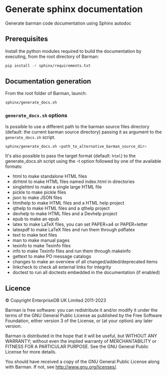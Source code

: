 # Generate sphinx documentation

Generate barman code documentation using Sphinx autodoc

## Prerequisites

Install the python modules required to build the documentation
by executing, from the root directory of Barman:

``` bash
pip install -r sphinx/requirements.txt
```

## Documentation generation

From the root folder of Barman, launch:

``` bash
sphinx/generate_docs.sh
```


### `generate_docs.sh` options

Is possible to use a different path to the barman source files
directory (default: the current barman source directory) passing it
as argument to the `generate_docs.sh` script.

``` bash
sphinx/generate_docs.sh <path_to_alternative_barman_source_dir>
```

It's also possible to pass the target format (default: `html`)
to the generate_docs.sh script using the -t option followed by
one of the available formats:

*  html       to make standalone HTML files
*  dirhtml    to make HTML files named index.html in directories
*  singlehtml to make a single large HTML file
*  pickle     to make pickle files
*  json       to make JSON files
*  htmlhelp   to make HTML files and a HTML help project
*  qthelp     to make HTML files and a qthelp project
*  devhelp    to make HTML files and a Devhelp project
*  epub       to make an epub
*  latex      to make LaTeX files, you can set PAPER=a4 or PAPER=letter
*  latexpdf   to make LaTeX files and run them through pdflatex
*  text       to make text files
*  man        to make manual pages
*  texinfo    to make Texinfo files
*  info       to make Texinfo files and run them through makeinfo
*  gettext    to make PO message catalogs
*  changes    to make an overview of all changed/added/deprecated items
*  linkcheck  to check all external links for integrity
*  doctest    to run all doctests embedded in the documentation (if enabled)

## Licence

© Copyright EnterpriseDB UK Limited 2011-2023

Barman is free software: you can redistribute it and/or modify
it under the terms of the GNU General Public License as published by
the Free Software Foundation, either version 3 of the License, or
(at your option) any later version.

Barman is distributed in the hope that it will be useful,
but WITHOUT ANY WARRANTY; without even the implied warranty of
MERCHANTABILITY or FITNESS FOR A PARTICULAR PURPOSE.  See the
GNU General Public License for more details.

You should have received a copy of the GNU General Public License
along with Barman.  If not, see <http://www.gnu.org/licenses/>.
